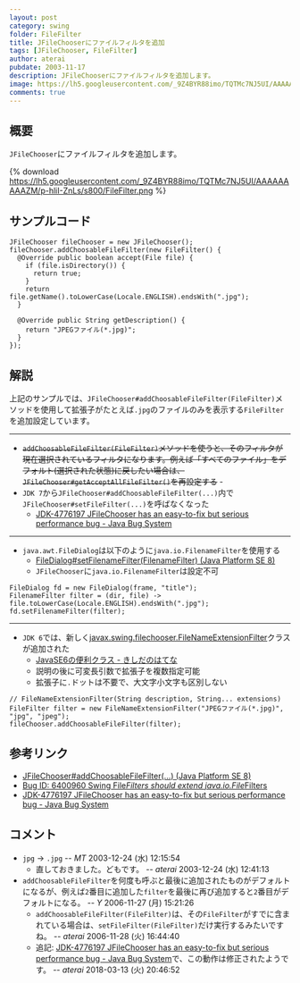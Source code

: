 ```yaml
---
layout: post
category: swing
folder: FileFilter
title: JFileChooserにファイルフィルタを追加
tags: [JFileChooser, FileFilter]
author: aterai
pubdate: 2003-11-17
description: JFileChooserにファイルフィルタを追加します。
image: https://lh5.googleusercontent.com/_9Z4BYR88imo/TQTMc7NJ5UI/AAAAAAAAAZM/p-hliI-ZnLs/s800/FileFilter.png
comments: true
---
```

## 概要
`JFileChooser`にファイルフィルタを追加します。

{% download https://lh5.googleusercontent.com/_9Z4BYR88imo/TQTMc7NJ5UI/AAAAAAAAAZM/p-hliI-ZnLs/s800/FileFilter.png %}

## サンプルコード
<pre class="prettyprint"><code>JFileChooser fileChooser = new JFileChooser();
fileChooser.addChoosableFileFilter(new FileFilter() {
  @Override public boolean accept(File file) {
    if (file.isDirectory()) {
      return true;
    }
    return file.getName().toLowerCase(Locale.ENGLISH).endsWith(".jpg");
  }

  @Override public String getDescription() {
    return "JPEGファイル(*.jpg)";
  }
});
</code></pre>

## 解説
上記のサンプルでは、`JFileChooser#addChoosableFileFilter(FileFilter)`メソッドを使用して拡張子がたとえば`.jpg`のファイルのみを表示する`FileFilter`を追加設定しています。

- - - -
- ~~`addChoosableFileFilter(FileFilter)`メソッドを使うと、そのフィルタが現在選択されているフィルタになります。例えば「すべてのファイル」をデフォルト(選択された状態)に戻したい場合は、`JFileChooser#getAcceptAllFileFilter()`を再設定する~~ -
- `JDK 7`から`JFileChooser#addChoosableFileFilter(...)`内で`JFileChooser#setFileFilter(...)`を呼ばなくなった
    - [JDK-4776197 JFileChooser has an easy-to-fix but serious performance bug - Java Bug System](https://bugs.openjdk.java.net/browse/JDK-4776197)

<!-- dummy comment line for breaking list -->

- - - -
- `java.awt.FileDialog`は以下のように`java.io.FilenameFilter`を使用する
    - [FileDialog#setFilenameFilter(FilenameFilter) (Java Platform SE 8)](https://docs.oracle.com/javase/jp/8/docs/api/java/awt/FileDialog.html#setFilenameFilter-java.io.FilenameFilter-)
    - `JFileChooser`に`java.io.FilenameFilter`は設定不可

<!-- dummy comment line for breaking list -->

<pre class="prettyprint"><code>FileDialog fd = new FileDialog(frame, "title");
FilenameFilter filter = (dir, file) -&gt; file.toLowerCase(Locale.ENGLISH).endsWith(".jpg");
fd.setFilenameFilter(filter);
</code></pre>

- - - -
- `JDK 6`では、新しく[javax.swing.filechooser.FileNameExtensionFilter](https://docs.oracle.com/javase/jp/8/docs/api/javax/swing/filechooser/FileNameExtensionFilter.html)クラスが追加された
    - [JavaSE6の便利クラス - きしだのはてな](http://d.hatena.ne.jp/nowokay/20070228#1172660818)
    - 説明の後に可変長引数で拡張子を複数指定可能
    - 拡張子に`.`ドットは不要で、大文字小文字も区別しない

<!-- dummy comment line for breaking list -->

<pre class="prettyprint"><code>// FileNameExtensionFilter(String description, String... extensions)
FileFilter filter = new FileNameExtensionFilter("JPEGファイル(*.jpg)", "jpg", "jpeg");
fileChooser.addChoosableFileFilter(filter);
</code></pre>

## 参考リンク
- [JFileChooser#addChoosableFileFilter(...) (Java Platform SE 8)](https://docs.oracle.com/javase/jp/8/docs/api/javax/swing/JFileChooser.html#addChoosableFileFilter-javax.swing.filechooser.FileFilter-)
- [Bug ID: 6400960 Swing File*Filters should extend java.io.File*Filters](https://bugs.openjdk.java.net/browse/JDK-6400960)
- [JDK-4776197 JFileChooser has an easy-to-fix but serious performance bug - Java Bug System](https://bugs.openjdk.java.net/browse/JDK-4776197)

<!-- dummy comment line for breaking list -->

## コメント
- `jpg` → `.jpg` -- *MT* 2003-12-24 (水) 12:15:54
    - 直しておきました。どもです。 -- *aterai* 2003-12-24 (水) 12:41:13
- `addChoosableFileFilter`を何度も呼ぶと最後に追加されたものがデフォルトになるが、例えば`2`番目に追加した`filter`を最後に再び追加すると`2`番目がデフォルトになる。 -- *Y* 2006-11-27 (月) 15:21:26
    - `addChoosableFileFilter(FileFilter)`は、その`FileFilter`がすでに含まれている場合は、`setFileFilter(FileFilter)`だけ実行するみたいですね。 -- *aterai* 2006-11-28 (火) 16:44:40
    - 追記: [JDK-4776197 JFileChooser has an easy-to-fix but serious performance bug - Java Bug System](https://bugs.openjdk.java.net/browse/JDK-4776197)で、この動作は修正されたようです。 -- *aterai* 2018-03-13 (火) 20:46:52

<!-- dummy comment line for breaking list -->
